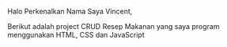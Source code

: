 Halo Perkenalkan Nama Saya Vincent,

Berikut adalah project CRUD Resep Makanan yang saya program menggunakan HTML, CSS dan JavaScript
